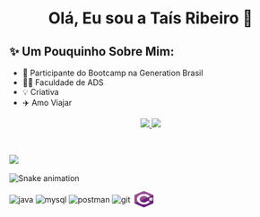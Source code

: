 <h1 align="center">Olá, Eu sou a Taís Ribeiro 👋  </h1>


## ✨ Um Pouquinho Sobre Mim:

- 🌱 Participante do Bootcamp na Generation Brasil
- 👩‍🎓 Faculdade de ADS
- 💡 Criativa
- ✈️ Amo Viajar


<div align="center">
  <a href="https://github.com/TaisRibeiroAReis">
  <img height="180em" src="https://github-readme-stats.vercel.app/api?username=TaisRibeiroAReis&show_icons=true&theme=radical&include_all_commits=true&count_private=true"/>
  <img height="180em" src="https://github-readme-stats.vercel.app/api/top-langs/?username=TaisRibeiroAReis&layout=compact&langs_count=7&theme=radical"/>
</div>
<div style="display: inline_block"><br>
  
  ##
 
<div> 
  <a href="https://www.linkedin.com/in/" target="_blank"><img src="https://img.shields.io/badge/-LinkedIn-%230077B5?style=for-the-badge&logo=linkedin&logoColor=white" target="_blank"></a> 
 
  ![Snake animation](https://github.com/codethi/codethi/blob/output/github-contribution-grid-snake.svg)
    
  <div>

<img align = "center" src="https://i.imgur.com/g6Wg8Ey.png" alt="java" width="40" height="40"/> 
<img align = "center" src="https://i.imgur.com/ZNjQkom.png" alt="mysql" width="40" height="40"/> 
<img align = "center" src="https://i.imgur.com/WVuA8RH.png" alt="postman" width="35" height="35"/> 
<img align = "center" src="https://i.imgur.com/5pIevzW.png" alt="git" width="35" height="35"/> 
<img align="center" alt="Rafa-Csharp" height="30" width="40" src="https://raw.githubusercontent.com/devicons/devicon/master/icons/csharp/csharp-original.svg">                                                         
                                                                                            
</div>
  
